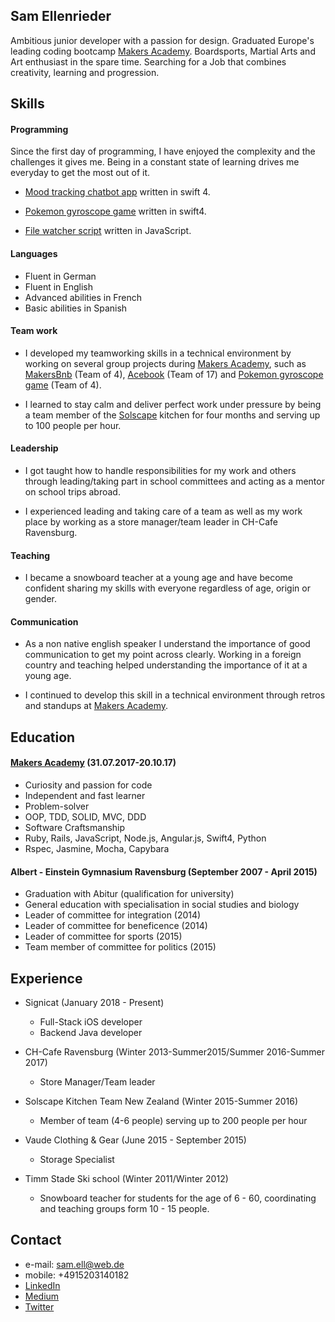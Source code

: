 ## Sam Ellenrieder

Ambitious junior developer with a passion for design. Graduated Europe's leading coding bootcamp [Makers Academy](http://www.makersacademy.com/).
Boardsports, Martial Arts and Art enthusiast in the spare time.
Searching for a Job that combines creativity, learning and progression.


## Skills

####  Programming

Since the first day of programming, I have enjoyed the complexity and the challenges it gives me. Being in a constant state of learning drives me everyday to get the most out of it.

- [Mood tracking chatbot app](https://github.com/Samellenrider/moomood) written in swift 4.

- [Pokemon gyroscope game](https://github.com/Samellenrider/pokeball) written in swift4.

- [File watcher script](https://github.com/Samellenrider/file_watcher) written in JavaScript.

#### Languages

- Fluent in German
- Fluent in English
- Advanced abilities in French
- Basic abilities in Spanish

#### Team work

- I developed my teamworking skills  in a technical environment by working on several group projects during [Makers Academy](http://www.makersacademy.com/), such as [MakersBnb](https://github.com/Samellenrider/Makersbnb2) (Team of 4),  [Acebook](https://github.com/Samellenrider/acebook-bluejuly2017) (Team of 17) and [Pokemon gyroscope game](https://github.com/Samellenrider/pokeball) (Team of 4).

- I learned to stay calm and deliver perfect work under pressure by being a team member of the [Solscape](http://www.solscape.co.nz) kitchen for four months and serving up to 100 people per hour.

####  Leadership

- I got taught how to handle responsibilities for my work and others through leading/taking part in school committees and acting as a mentor on school trips abroad.

- I experienced leading and taking care of a team as well as my work place by working as a store manager/team leader in CH-Cafe Ravensburg.

#### Teaching

- I became a snowboard teacher at a young age and have become confident sharing my skills with everyone regardless of age, origin or gender.

#### Communication

- As a non native english speaker I understand the importance of good communication to get my point across clearly. Working in a foreign country and teaching helped understanding the importance of it at a young age.

- I continued to develop this skill in a technical environment through retros and standups at [Makers Academy](http://www.makersacademy.com/).


## Education

#### [Makers Academy](http://www.makersacademy.com/) (31.07.2017-20.10.17)

- Curiosity and passion for code
- Independent and fast learner
- Problem-solver
- OOP, TDD, SOLID, MVC, DDD
- Software Craftsmanship
- Ruby, Rails, JavaScript, Node.js, Angular.js, Swift4, Python
- Rspec, Jasmine, Mocha, Capybara

#### Albert - Einstein Gymnasium Ravensburg (September 2007 - April 2015)

- Graduation with Abitur (qualification for university)
- General education with specialisation in social studies and biology
- Leader of committee for integration (2014)
- Leader of committee for beneficence (2014)
- Leader of committee for sports (2015)    
- Team member of committee for politics (2015)

## Experience

* Signicat (January 2018 - Present)
  - Full-Stack iOS developer
  - Backend Java developer

* CH-Cafe Ravensburg (Winter 2013-Summer2015/Summer 2016-Summer 2017)
  - Store Manager/Team leader

* Solscape Kitchen Team New Zealand (Winter 2015-Summer 2016)
  - Member of team (4-6 people) serving up to 200 people per hour

* Vaude Clothing & Gear (June  2015 - September 2015)
  - Storage Specialist

* Timm Stade Ski school (Winter 2011/Winter 2012)    
  - Snowboard teacher for students for the age of 6 - 60, coordinating and teaching groups form 10 - 15  people.
  
 ## Contact
 
- e-mail: sam.ell@web.de
- mobile: +4915203140182
- [LinkedIn](https://www.linkedin.com/in/sam-ellenrieder-672329147/)
- [Medium](https://medium.com/@samellenrieder)
- [Twitter](https://twitter.com/SamEllenrieder)

